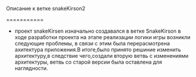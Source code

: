 Описание к ветке snakeKirson2

===========

* проект snakeKirsen изначально создавался в ветке SnakeKirson в ходе разработки проекта на этапе реализации логики игры возникли следующие проблемы, в связи с этим была перерасмотрена ахитектура приложения.В итоге,было принято решиние изменить архитектуру,в следствие чего,создали вторую ветвь с изменениями архитектуры, ветвь со старой версии была оставлена для наглядности.

